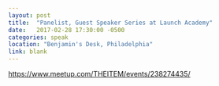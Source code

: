 ```yaml
---
layout: post
title:  "Panelist, Guest Speaker Series at Launch Academy"
date:   2017-02-28 17:30:00 -0500
categories: speak
location: "Benjamin's Desk, Philadelphia"
link: blank
---
```


https://www.meetup.com/THEITEM/events/238274435/